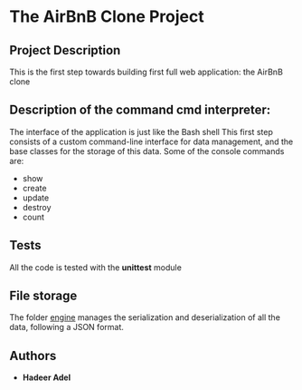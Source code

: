 # The AirBnB Clone Project
## Project Description
This is the first step towards building 
first full web application: the AirBnB clone

## Description of the command cmd interpreter:
The interface of the application is just like the Bash shell 
This first step consists of a custom command-line interface for data management,
and the base classes for the storage of this data.
Some of the console commands are:
- show
- create
- update
- destroy
- count

## Tests

All the code is tested with the **unittest** module

## File storage

The folder [engine](./models/engine/) manages the serialization and
deserialization of all the data, following a JSON format.


## Authors

- **Hadeer Adel**
